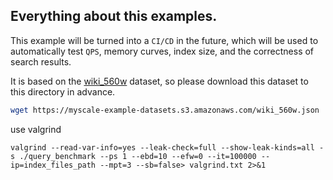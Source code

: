 ## Everything about this examples.

This example will be turned into a `CI/CD` in the future, which will be used to automatically test `QPS`, memory curves, index size, and the correctness of search results. 

It is based on the [wiki_560w](https://myscale-example-datasets.s3.amazonaws.com/wiki_560w.json) dataset, so please download this dataset to this directory in advance.

```bash
wget https://myscale-example-datasets.s3.amazonaws.com/wiki_560w.json
```

use valgrind
```
valgrind --read-var-info=yes --leak-check=full --show-leak-kinds=all -s ./query_benchmark --ps 1 --ebd=10 --efw=0 --it=100000 --ip=index_files_path --mpt=3 --sb=false> valgrind.txt 2>&1
```